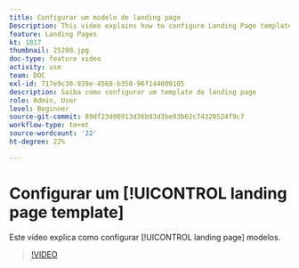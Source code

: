 ```yaml
---
title: Configurar um modelo de landing page
Description: This video explains how to configure Landing Page templates in Adobe Campaign Standard.
feature: Landing Pages
kt: 1817
thumbnail: 25200.jpg
doc-type: feature video
activity: use
team: DOC
exl-id: 717e9c30-939e-4560-b358-96f144009105
description: Saiba como configurar um template de landing page
role: Admin, User
level: Beginner
source-git-commit: 89df23d00913d36b93d3be03b62c74320524f9c7
workflow-type: tm+mt
source-wordcount: '22'
ht-degree: 22%

---
```


# Configurar um [!UICONTROL landing page template]

Este vídeo explica como configurar [!UICONTROL landing page] modelos.

>[!VIDEO](https://video.tv.adobe.com/v/25200/?quality=12&learn=on)

